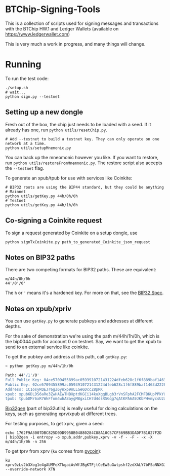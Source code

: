 BTChip-Signing-Tools
====================

This is a collection of scripts used for signing messages and transactions with the BTChip HW.1 and Ledger Wallets (available on https://www.ledgerwallet.com)

This is very much a work in progress, and many things will change. 

Running
=======

To run the test code:

```
./setup.sh
# wait...
python sign.py --testnet
```

Setting up a new dongle
-----------------------

Fresh out of the box, the chip just needs to be loaded with a seed. If it already has one, run 
`python utils/resetChip.py`.

```
# Add --testnet to build a testnet key. They can only operate on one network at a time.
python utils/setupMnemonic.py
```

You can back up the mneomonic however you like. If you want to restore, run `python utils/restoreFromMnemnonic.py`.
The restore script also accepts the `--testnet` flag.

To generate an xpub/tpub for use with services like Coinkite:

```
# BIP32 roots are using the BIP44 standard, but they could be anything
# Mainnet
python utils/getKey.py 44h/0h/0h
# Testnet
python utils/getKey.py 44h/1h/0h
```

Co-signing a Coinkite request 
-----------------------------

To sign a request generated by Coinkite on a setup dongle, use 

```
python signTxCoinkite.py path_to_generated_Coinkite_json_request
```

Notes on BIP32 paths
--------------------

There are two competing formats for BIP32 paths. These are equivalent:

```
m/44h/0h/0h
44'/0'/0'
```

The `h` or `'` means it's a hardened key. For more on that, see the 
[BIP32 Spec](https://github.com/bitcoin/bips/blob/master/bip-0032.mediawiki#implications).

Notes on xpub/xpriv
-------------------

You can use `getKey.py` to generate pubkeys and addresses at different depths.

For the sake of demonstration we're using the path m/44h/1h/0h, which is the bip0044 path for 
account 0 on testnet. Say, we want to get the xpub to send to an external service like coinkite.

To get the pubkey and address at this path, call `getKey.py`:

```bash
> python getKey.py m/44h/1h/0h

Path: 44'/1'/0'
Full Public Key: 04ce5709455899ac0593910721431224dfeb628c1f6f889baf1463d22289e3e111d075426080db7db46fa850b33a1b6b3e988e66d51b8899557d5d66eaaab28f62
Public Key: 02ce5709455899ac0593910721431224dfeb628c1f6f889baf1463d22289e3e111
Address: 1C1osyRQEJr6gZ6ynxp9nLLGe6DccZ8pRK
xpub: xpub6DLDS6aRe3ZwHAEwTHBXptdKGCi14kuXggBLgb3rVnSFphA2FCMFBKUpPPkYU54AphijBJ1FWjfjKj6g7YU4pR1WhvtykMQwYDs8Se2SUQ5
tpub: tpubDMr6xR7WkFfom4whA8aygMBgxiCH7d4dsRSGqg7qAtKPA6A9JKbPHvmycsU2aaXL2A6sQq4wSQhC5Par5DsSxDGv8oGcqBWtU2LykdpPtuv
```

[Bip32gen](https://github.com/jmcorgan/bip32utils) (part of bip32utils) is really useful
for doing calculations on the keys, such as generating xprv/xpub at different trees.

For testing purposes, to get xprv, given a seed:

```
echo 1762F9A3007DBC825D0DD9958B04880284C88A10C57CF569BB3DADF7B1027F2D | bip32gen -i entropy -o xpub,addr,pubkey,xprv -v -f - -F - -x -X m/44h/1h/0h -n 256
```

To get tprv from xprv (`ku` comes from [pycoin](https://github.com/richardkiss/pycoin)):

```
ku xprv9zLs2b3Xog1e4gAUMFeXTkgaiAsWfJBgKTFjtCeEwSuGwtpshf2zdXALY7bFSaNNXGJRA98Xw9gaLtBMsDpSJDLDBomheqNqKtLyPga2uMG --override-network XTN
```



